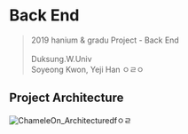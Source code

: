 # Back End
> 2019 hanium & gradu Project - Back End
<br><br>Duksung.W.Univ
<br>Soyeong Kwon, Yeji Han
ㅇㄹㅇ
## Project Architecture
![ChameleOn_Architecture](https://user-images.githubusercontent.com/40830852/54864146-14265380-4d96-11e9-8dab-faaa59288a4f.png)dfㅇㄹ
